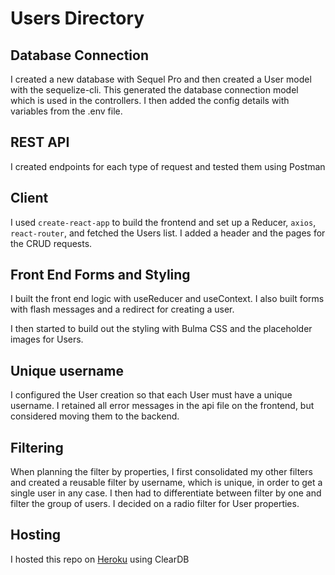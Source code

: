 # Users Directory

## Database Connection

I created a new database with Sequel Pro and then created a User model with the sequelize-cli. This generated the database connection model which is used in the controllers. I then added the config details with variables from the .env file.

## REST API

I created endpoints for each type of request and tested them using Postman

## Client

I used `create-react-app` to build the frontend and set up a Reducer, `axios`, `react-router`, and fetched the Users list. I added a header and the pages for the CRUD requests.

## Front End Forms and Styling

I built the front end logic with useReducer and useContext. I also built forms with flash messages and a redirect for creating a user.

I then started to build out the styling with Bulma CSS and the placeholder images for Users.

## Unique username

I configured the User creation so that each User must have a unique username. I retained all error messages in the api file on the frontend, but considered moving them to the backend.

## Filtering

When planning the filter by properties, I first consolidated my other filters and created a reusable filter by username, which is unique, in order to get a single user in any case. I then had to differentiate between filter by one and filter the group of users. I decided on a radio filter for User properties.

## Hosting

I hosted this repo on [Heroku](https://users-dir.herokuapp.com) using ClearDB
